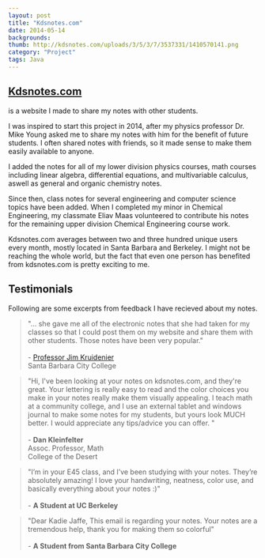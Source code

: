 ```yaml
---
layout: post
title: "Kdsnotes.com"
date: 2014-05-14
backgrounds:
thumb: http://kdsnotes.com/uploads/3/5/3/7/3537331/1410570141.png
category: "Project"
tags: Java 
---
```


## [Kdsnotes.com](http://kdsnotes.com) 
is a website I made to share my notes with other students. 

I was inspired to start this project in 2014, after my physics professor Dr. Mike Young asked me to share my notes with him for the benefit of future students. I often shared notes with friends, so it made sense to make them easily available to anyone.

I added the notes for all of my lower division physics courses, math courses including linear algebra, differential equations, and multivariable calculus, aswell as general and organic chemistry notes. 

Since then, class notes for several engineering and computer science topics have been added. When I completed my minor in Chemical Engineering, my classmate Eliav Maas volunteered to contribute his notes for the remaining upper division Chemical Engineering course work. 

Kdsnotes.com averages between two and three hundred unique users every month, mostly located in Santa Barbara and Berkeley. I might not be reaching the whole world, but the fact that even one person has benefited from kdsnotes.com is pretty exciting to me. 

## Testimonials 

Following are some excerpts from feedback I have recieved about my notes. 

> "... she gave me all of the electronic notes that she had taken 
	for my classes so that I could post them on my website 
	and share them with other students. Those notes have been very popular."
	<br><br> - [Professor Jim Kruidenier](http://instructors.sbcc.edu/kruidenier/)
	<br>Santa Barbara City College

> "Hi, I've been looking at your notes on kdsnotes.com, and they're great. Your lettering is really easy to read and the color choices you make in your notes really make them visually appealing. I teach math at a community college, and I use an external tablet and windows journal to make some notes for my students, but yours look MUCH better. I would appreciate any tips/advice you can offer. "
	<br><br> - **Dan Kleinfelter** <br>
	Assoc. Professor, Math
	<br>College of the Desert

> "I’m in your E45 class, and I’ve been studying with your notes. They’re absolutely amazing! I love your handwriting, neatness, color use, and basically everything about your notes :)"
	<br><br> - **A Student at UC Berkeley**


> "Dear Kadie Jaffe,
This email is regarding your notes.  Your notes are a tremendous help, thank you for making them so colorful"
	<br><br> - **A Student from Santa Barbara City College**
